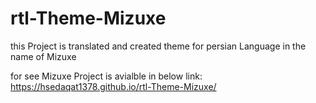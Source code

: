 # rtl-Theme-Mizuxe
this Project is translated and created theme for persian Language in the name of Mizuxe

for see Mizuxe Project is avialble in below link:
https://hsedaqat1378.github.io/rtl-Theme-Mizuxe/
